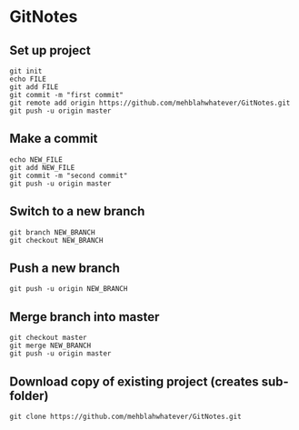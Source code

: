 # GitNotes 

## Set up project
```
git init
echo FILE
git add FILE
git commit -m "first commit"
git remote add origin https://github.com/mehblahwhatever/GitNotes.git
git push -u origin master
```
## Make a commit
```
echo NEW_FILE
git add NEW_FILE
git commit -m "second commit"
git push -u origin master
```

## Switch to a new branch
```
git branch NEW_BRANCH
git checkout NEW_BRANCH
```

## Push a new branch
```
git push -u origin NEW_BRANCH
```

## Merge branch into master
```
git checkout master
git merge NEW_BRANCH
git push -u origin master
```

## Download copy of existing project (creates sub-folder)
```
git clone https://github.com/mehblahwhatever/GitNotes.git
```
